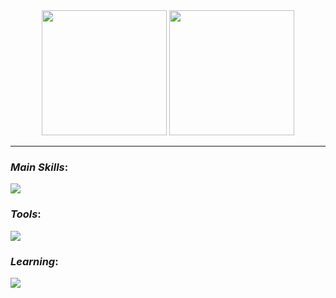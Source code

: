 <div style="text-align:center">
<img src="https://github-readme-stats.vercel.app/api?username=JoaoGuiLeao&show_icons=true&theme=transparent" height="200px">

<img src="https://github-readme-stats.vercel.app/api/top-langs/?username=JoaoGuiLeao&layout=compact&theme=transparent" height="200px">
</div>

***

### *Main Skills*:
<img src="https://skillicons.dev/icons?i=js,html,css,git&theme=dark">

### *Tools*:
<img src="https://skillicons.dev/icons?i=vscode,github&theme=dark">

### *Learning*:
<img src="https://skillicons.dev/icons?i=js,html,css&theme=dark">
